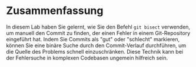 # Zusammenfassung

In diesem Lab haben Sie gelernt, wie Sie den Befehl `git bisect` verwenden, um manuell den Commit zu finden, der einen Fehler in einem Git-Repository eingeführt hat. Indem Sie Commits als "gut" oder "schlecht" markieren, können Sie eine binäre Suche durch den Commit-Verlauf durchführen, um die Quelle des Problems schnell einzuschränken. Diese Technik kann bei der Fehlersuche in komplexen Codebasen ungemein hilfreich sein.
